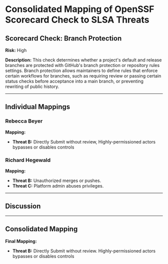 # Consolidated Mapping of OpenSSF Scorecard Check to SLSA Threats

## Scorecard Check: Branch Protection

**Risk:** High

**Description:** This check determines whether a project's default and release branches are protected with GitHub's branch protection or repository rules settings. Branch protection allows maintainers to define rules that enforce certain workflows for branches, such as requiring review or passing certain status checks before acceptance into a main branch, or preventing rewriting of public history.

---

## Individual Mappings

### Rebecca Beyer

**Mapping:**

- **Threat B:** Directly Submit without review, Highly-permissioned actors bypasses or disables controls

### Richard Hegewald

**Mapping:**

- **Threat B:** Unauthorized merges or pushes.
- **Threat C:** Platform admin abuses privileges.

---

## Discussion

---

## Consolidated Mapping

**Final Mapping:**

- **Threat B:** Directly Submit without review. Highly-permissioned actors bypasses or disables controls
